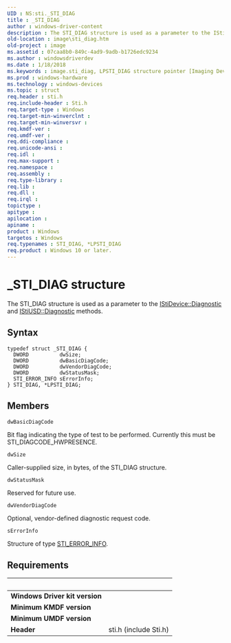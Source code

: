 ```yaml
---
UID : NS:sti._STI_DIAG
title : _STI_DIAG
author : windows-driver-content
description : The STI_DIAG structure is used as a parameter to the IStiDevice::Diagnostic and IStiUSD::Diagnostic methods.
old-location : image\sti_diag.htm
old-project : image
ms.assetid : 07caa8b0-849c-4ad9-9adb-b1726edc9234
ms.author : windowsdriverdev
ms.date : 1/18/2018
ms.keywords : image.sti_diag, LPSTI_DIAG structure pointer [Imaging Devices], STI_DIAG structure [Imaging Devices], stifnc_793c0930-51bf-46b5-89c9-9ddaf91a1fee.xml, _STI_DIAG, *LPSTI_DIAG, STI_DIAG, LPSTI_DIAG, DIAG, sti/LPSTI_DIAG, sti/STI_DIAG
ms.prod : windows-hardware
ms.technology : windows-devices
ms.topic : struct
req.header : sti.h
req.include-header : Sti.h
req.target-type : Windows
req.target-min-winverclnt : 
req.target-min-winversvr : 
req.kmdf-ver : 
req.umdf-ver : 
req.ddi-compliance : 
req.unicode-ansi : 
req.idl : 
req.max-support : 
req.namespace : 
req.assembly : 
req.type-library : 
req.lib : 
req.dll : 
req.irql : 
topictype : 
apitype : 
apilocation : 
apiname : 
product : Windows
targetos : Windows
req.typenames : STI_DIAG, *LPSTI_DIAG
req.product : Windows 10 or later.
---
```


# _STI_DIAG structure
The STI_DIAG structure is used as a parameter to the <a href="https://msdn.microsoft.com/library/windows/hardware/ff543736">IStiDevice::Diagnostic</a> and <a href="https://msdn.microsoft.com/library/windows/hardware/ff543814">IStiUSD::Diagnostic</a> methods.

## Syntax
````
typedef struct _STI_DIAG {
  DWORD          dwSize;
  DWORD          dwBasicDiagCode;
  DWORD          dwVendorDiagCode;
  DWORD          dwStatusMask;
  STI_ERROR_INFO sErrorInfo;
} STI_DIAG, *LPSTI_DIAG;
````

## Members


`dwBasicDiagCode`

Bit flag indicating the type of test to be performed. Currently this must be STI_DIAGCODE_HWPRESENCE<i>.</i>

`dwSize`

Caller-supplied size, in bytes, of the STI_DIAG structure.

`dwStatusMask`

Reserved for future use.

`dwVendorDiagCode`

Optional, vendor-defined diagnostic request code.

`sErrorInfo`

Structure of type <a href="..\sti\ns-sti-_error_infow.md">STI_ERROR_INFO</a>.


## Requirements
| &nbsp; | &nbsp; |
| ---- |:---- |
| **Windows Driver kit version** |  |
| **Minimum KMDF version** |  |
| **Minimum UMDF version** |  |
| **Header** | sti.h (include Sti.h) |